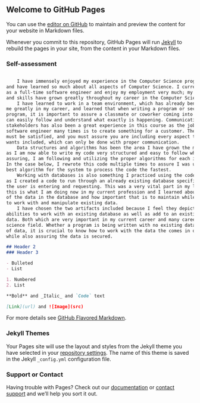 ## Welcome to GitHub Pages

You can use the [editor on GitHub](https://github.com/leticiah8231/leticiah8231.github.io/edit/main/index.md) to maintain and preview the content for your website in Markdown files.

Whenever you commit to this repository, GitHub Pages will run [Jekyll](https://jekyllrb.com/) to rebuild the pages in your site, from the content in your Markdown files.

### Self-assessment

```markdown

	I have immensely enjoyed my experience in the Computer Science program 
and have learned so much about all aspects of Computer Science. I currently work 
as a full-time software engineer and enjoy my employment very much; my knowledge 
and skills have grown greatly throughout my career in the Computer Science program. 
	I have learned to work in a team environment, which has already benefitted 
me greatly in my career, and learned that when writing a program or section of a 
program, it is important to assure a classmate or coworker coming into your code 
can easily follow and understand what exactly is happening. Communication to 
stakeholders has also been a great experience in this course as the job of a 
software engineer many times is to create something for a customer. The customer 
must be satisfied, and you must assure you are including every aspect the customer 
wants included, which can only be done with proper communication.
	Data structures and algorithms has been the area I have grown the most, 
as I am now able to write my code very structured and easy to follow while also 
assuring, I am following and utilizing the proper algorithms for each instance. 
In the case below, I rewrote this code multiple times to assure I was using the 
best algorithm for the system to process the code the fastest. 
	Working with databases is also something I practiced using the code above 
as I created a code to run through an already existing database specific to what 
the user is entering and requesting. This was a very vital part in my learning as 
this is what I am doing now in my current profession and I learned about the security 
of the data in the database and how important that is to maintain while also learning 
to work with and manipulate existing data. 
	I have chosen the two artifacts included because I feel they depict both my 
abilities to work with an existing database as well as add to an existing database of 
data. Both which are very important in my current career and many careers in the computer 
science field. Whether a program is being written with no existing data or a full database 
of data, it is crucial to know how to work with the data the comes in or is already set, 
while also assuring the data is secured.

## Header 2
### Header 3

- Bulleted
- List

1. Numbered
2. List

**Bold** and _Italic_ and `Code` text

[Link](url) and ![Image](src)
```

For more details see [GitHub Flavored Markdown](https://guides.github.com/features/mastering-markdown/).

### Jekyll Themes

Your Pages site will use the layout and styles from the Jekyll theme you have selected in your [repository settings](https://github.com/leticiah8231/leticiah8231.github.io/settings/pages). The name of this theme is saved in the Jekyll `_config.yml` configuration file.

### Support or Contact

Having trouble with Pages? Check out our [documentation](https://docs.github.com/categories/github-pages-basics/) or [contact support](https://support.github.com/contact) and we’ll help you sort it out.
